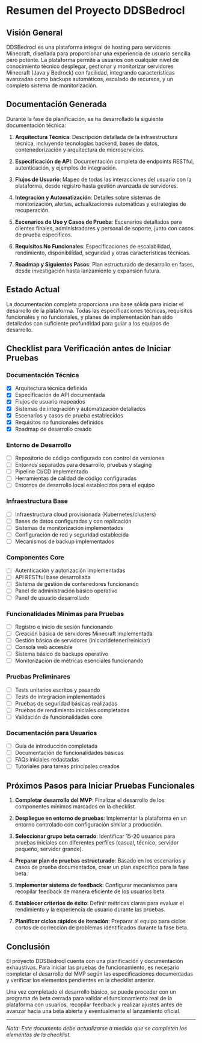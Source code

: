 # Resumen del Proyecto DDSBedrocl

## Visión General

DDSBedrocl es una plataforma integral de hosting para servidores Minecraft, diseñada para proporcionar una experiencia de usuario sencilla pero potente. La plataforma permite a usuarios con cualquier nivel de conocimiento técnico desplegar, gestionar y monitorizar servidores Minecraft (Java y Bedrock) con facilidad, integrando características avanzadas como backups automáticos, escalado de recursos, y un completo sistema de monitorización.

## Documentación Generada

Durante la fase de planificación, se ha desarrollado la siguiente documentación técnica:

1. **Arquitectura Técnica**: Descripción detallada de la infraestructura técnica, incluyendo tecnologías backend, bases de datos, contenedorización y arquitectura de microservicios.

2. **Especificación de API**: Documentación completa de endpoints RESTful, autenticación, y ejemplos de integración.

3. **Flujos de Usuario**: Mapeo de todas las interacciones del usuario con la plataforma, desde registro hasta gestión avanzada de servidores.

4. **Integración y Automatización**: Detalles sobre sistemas de monitorización, alertas, actualizaciones automáticas y estrategias de recuperación.

5. **Escenarios de Uso y Casos de Prueba**: Escenarios detallados para clientes finales, administradores y personal de soporte, junto con casos de prueba específicos.

6. **Requisitos No Funcionales**: Especificaciones de escalabilidad, rendimiento, disponibilidad, seguridad y otras características técnicas.

7. **Roadmap y Siguientes Pasos**: Plan estructurado de desarrollo en fases, desde investigación hasta lanzamiento y expansión futura.

## Estado Actual

La documentación completa proporciona una base sólida para iniciar el desarrollo de la plataforma. Todas las especificaciones técnicas, requisitos funcionales y no funcionales, y planes de implementación han sido detallados con suficiente profundidad para guiar a los equipos de desarrollo.

## Checklist para Verificación antes de Iniciar Pruebas

### Documentación Técnica
- [x] Arquitectura técnica definida
- [x] Especificación de API documentada
- [x] Flujos de usuario mapeados
- [x] Sistemas de integración y automatización detallados
- [x] Escenarios y casos de prueba establecidos
- [x] Requisitos no funcionales definidos
- [x] Roadmap de desarrollo creado

### Entorno de Desarrollo
- [ ] Repositorio de código configurado con control de versiones
- [ ] Entornos separados para desarrollo, pruebas y staging
- [ ] Pipeline CI/CD implementado
- [ ] Herramientas de calidad de código configuradas
- [ ] Entornos de desarrollo local establecidos para el equipo

### Infraestructura Base
- [ ] Infraestructura cloud provisionada (Kubernetes/clusters)
- [ ] Bases de datos configuradas y con replicación
- [ ] Sistemas de monitorización implementados
- [ ] Configuración de red y seguridad establecida
- [ ] Mecanismos de backup implementados

### Componentes Core
- [ ] Autenticación y autorización implementadas
- [ ] API RESTful base desarrollada
- [ ] Sistema de gestión de contenedores funcionando
- [ ] Panel de administración básico operativo
- [ ] Panel de usuario desarrollado

### Funcionalidades Mínimas para Pruebas
- [ ] Registro e inicio de sesión funcionando
- [ ] Creación básica de servidores Minecraft implementada
- [ ] Gestión básica de servidores (iniciar/detener/reiniciar)
- [ ] Consola web accesible
- [ ] Sistema básico de backups operativo
- [ ] Monitorización de métricas esenciales funcionando

### Pruebas Preliminares
- [ ] Tests unitarios escritos y pasando
- [ ] Tests de integración implementados
- [ ] Pruebas de seguridad básicas realizadas
- [ ] Pruebas de rendimiento iniciales completadas
- [ ] Validación de funcionalidades core

### Documentación para Usuarios
- [ ] Guía de introducción completada
- [ ] Documentación de funcionalidades básicas
- [ ] FAQs iniciales redactadas
- [ ] Tutoriales para tareas principales creados

## Próximos Pasos para Iniciar Pruebas Funcionales

1. **Completar desarrollo del MVP**: Finalizar el desarrollo de los componentes mínimos marcados en la checklist.

2. **Despliegue en entorno de pruebas**: Implementar la plataforma en un entorno controlado con configuración similar a producción.

3. **Seleccionar grupo beta cerrado**: Identificar 15-20 usuarios para pruebas iniciales con diferentes perfiles (casual, técnico, servidor pequeño, servidor grande).

4. **Preparar plan de pruebas estructurado**: Basado en los escenarios y casos de prueba documentados, crear un plan específico para la fase beta.

5. **Implementar sistema de feedback**: Configurar mecanismos para recopilar feedback de manera eficiente de los usuarios beta.

6. **Establecer criterios de éxito**: Definir métricas claras para evaluar el rendimiento y la experiencia de usuario durante las pruebas.

7. **Planificar ciclos rápidos de iteración**: Preparar al equipo para ciclos cortos de corrección de problemas identificados durante la fase beta.

## Conclusión

El proyecto DDSBedrocl cuenta con una planificación y documentación exhaustivas. Para iniciar las pruebas de funcionamiento, es necesario completar el desarrollo del MVP según las especificaciones documentadas y verificar los elementos pendientes en la checklist anterior.

Una vez completado el desarrollo básico, se puede proceder con un programa de beta cerrada para validar el funcionamiento real de la plataforma con usuarios, recopilar feedback y realizar ajustes antes de avanzar hacia una beta abierta y eventualmente el lanzamiento oficial.

---

*Nota: Este documento debe actualizarse a medida que se completen los elementos de la checklist.* 